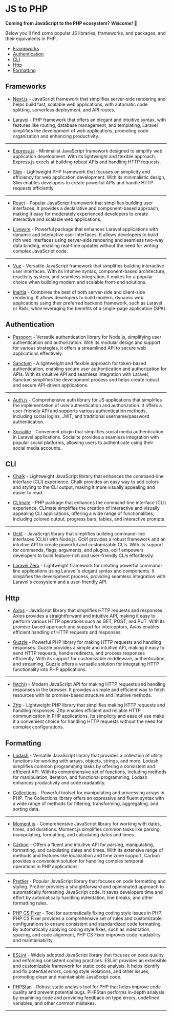 # JS to PHP

**Coming from JavaScript to the PHP ecosystem?** _**Welcome!**_ 👋

Below you'll find some popular JS libraries, frameworks, and packages, and their equivalents in PHP.

- [Frameworks](#frameworks)
- [Authentication](#authentication)
- [CLI](#cli)
- [Http](#http)
- [Formatting](#formatting)

## Frameworks

- [Next.js](https://nextjs.org/) - JavaScript framework that simplifies server-side rendering and helps build fast, scalable web applications, with automatic code splitting, serverless deployment, and API routes.

- [Laravel](https://laravel.com) - PHP framework that offers an elegant and intuitive syntax, with features like routing, database management, and templating, Laravel simplifies the development of web applications, promoting code organization and enhancing productivity.

---

- [Express.js](https://expressjs.com/) - Minimalist JavaScript framework designed to simplify web application development. With its lightweight and flexible approach, Express.js excels at building robust APIs and handling HTTP requests.

- [Slim](https://www.slimframework.com/) - Lightweight PHP framework that focuses on simplicity and efficiency for web application development. With its minimalistic design, Slim enables developers to create powerful APIs and handle HTTP requests efficiently.

---

- [React](https://react.dev/) - Popular JavaScript framework that simplifies building user interfaces. It provides a declarative and component-based approach, making it easy for moderately experienced developers to create interactive and scalable web applications.

- [Livewire](https://laravel-livewire.com/) - Powerful package that enhances Laravel applications with dynamic and interactive user interfaces. It allows developers to build rich web interfaces using server-side rendering and seamless two-way data binding, enabling real-time updates without the need for writing complex JavaScript code.

---

- [Vue](https://vuejs.org/) - Versatile JavaScript framework that simplifies building interactive user interfaces. With its intuitive syntax, component-based architecture, reactivity system, and seamless integration, it makes for a popular choice when building modern and scalable front-end solutions.

- [Inertia](https://inertiajs.com/) - Combines the best of both server-side and client-side rendering. It allows developers to build modern, dynamic web applications using their preferred backend framework, such as Laravel or Rails, while leveraging the benefits of a single-page application (SPA).

## Authentication

- [Passport](https://www.passportjs.org/) - Versatile authentication library for Node.js, simplifying user authentication and authorization. With its modular design and support for various strategies, it offers a streamlined API to secure web applications effectively.

- [Sanctum](https://laravel.com/docs/sanctum) - A lightweight and flexible approach for token-based authentication, enabling secure user authentication and authorization for APIs. With its intuitive API and seamless integration with Laravel, Sanctum simplifies the development process and helps create robust and secure API-driven applications.

---

- [Auth.js](https://authjs.dev/) - Comprehensive auth library for JS applications that simplifies the implementation of user authentication and authorization. It offers a user-friendly API and supports various authentication methods, including social logins, JWT, and traditional username/password authentication.

- [Socialite](https://laravel.com/docs/socialite) - Convenient plugin that simplifies social media authentication in Laravel applications. Socialite provides a seamless integration with popular social platforms, allowing users to authenticate using their social media accounts.

## CLI

- [Chalk](https://github.com/chalk/chalk) - Lightweight JavaScript library that enhances the command-line interface (CLI) experience. Chalk provides an easy way to add colors and styling to the CLI output, making it more visually appealing and easier to read.

- [CLImate](https://climate.thephpleague.com/) - PHP package that enhances the command-line interface (CLI) experience. CLImate simplifies the creation of interactive and visually appealing CLI applications, offering a wide range of functionalities, including colored output, progress bars, tables, and interactive prompts.

---

- [Oclif](https://oclif.io/) - JavaScript library that simplifies building command-line interfaces (CLIs) with Node.js. Oclif provides a robust framework and an intuitive API to create powerful and customizable CLIs. With its support for commands, flags, arguments, and plugins, oclif empowers developers to build feature-rich and user-friendly CLIs effortlessly.

- [Laravel Zero](https://laravel-zero.com/) - Lightweight framework for creating powerful command-line applications using Laravel's elegant syntax and components. It simplifies the development process, providing seamless integration with Laravel's ecosystem and a user-friendly API.

## Http

- [Axios](https://axios-http.com/) - JavaScript library that simplifies HTTP requests and responses. Axios provides a straightforward and intuitive API, making it easy to perform various HTTP operations such as GET, POST, and PUT. With its promise-based approach and support for interceptors, Axios enables efficient handling of HTTP requests and responses.

- [Guzzle](https://docs.guzzlephp.org/) - Powerful PHP library for making HTTP requests and handling responses. Guzzle provides a simple and intuitive API, making it easy to send HTTP requests, handle redirects, and process responses efficiently. With its support for customizable middleware, authentication, and streaming, Guzzle offers a versatile solution for integrating HTTP functionality into PHP applications.

---

- [fetch()](https://developer.mozilla.org/en-US/docs/Web/API/Fetch_API/Using_Fetch) - Modern JavaScript API for making HTTP requests and handling responses in the browser. It provides a simple and efficient way to fetch resources with its promise-based structure and intuitive methods.

- [Zttp](https://github.com/kitetail/zttp) - Lightweight PHP library that simplifies making HTTP requests and handling responses. Zttp enables efficient and reliable HTTP communication in PHP applications. Its simplicity and ease of use make it a convenient choice for handling HTTP requests without the need for complex configurations.

## Formatting

- [Lodash](https://lodash.com/) - Versatile JavaScript library that provides a collection of utility functions for working with arrays, objects, strings, and more. Lodash simplifies common programming tasks by offering a consistent and efficient API. With its comprehensive set of functions, including methods for manipulation, iteration, and functional programming, Lodash enhances productivity and code readability.

- [Collections](https://laravel.com/docs/collections) - Powerful toolset for manipulating and processing arrays in PHP. The Collections library offers an expressive and fluent syntax with a wide range of methods for filtering, transforming, aggregating, and sorting data.

---

- [Moment.js](https://momentjs.com/) - Comprehensive JavaScript library for working with dates, times, and durations. Moment.js simplifies common tasks like parsing, manipulating, formatting, and calculating dates and times. 

- [Carbon](https://carbon.nesbot.com/docs/) - Offers a fluent and intuitive API for parsing, manipulating, formatting, and calculating dates and times. With its extensive range of methods and features like localization and time zone support, Carbon provides a convenient solution for handling complex temporal operations in PHP applications.

---

- [Prettier](https://prettier.io/) - Popular JavaScript library that focuses on code formatting and styling. Prettier provides a straightforward and opinionated approach to automatically formatting JavaScript code. It saves developers time and effort by automatically handling indentation, line breaks, and other formatting rules. 

- [PHP CS Fixer](https://github.com/PHP-CS-Fixer/PHP-CS-Fixer) - Tool for automatically fixing coding style issues in PHP. PHP CS Fixer provides a comprehensive set of rules and customizable configurations to ensure consistent and standardized code formatting. By automatically applying coding style fixes, such as indentation, spacing, and code alignment, PHP CS Fixer improves code readability and maintainability.

---

- [ESLint](https://eslint.org/) - Widely adopted JavaScript library that focuses on code quality and enforcing consistent coding practices. ESLint provides an extensible and customizable framework for static code analysis. It helps identify and fix potential errors, coding style violations, and other issues, promoting clean and maintainable JavaScript code.

- [PHPStan](https://phpstan.org/) - Robust static analysis tool for PHP that helps improve code quality and prevent potential bugs. PHPStan performs in-depth analysis by examining code and providing feedback on type errors, undefined variables, and other common mistakes. 

---
